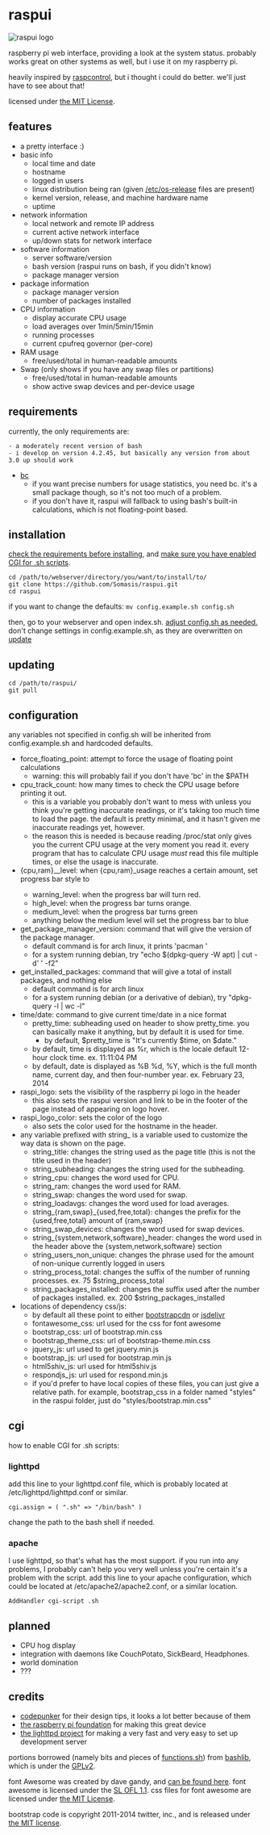 # raspui
![raspui logo](favicon-195.png)

raspberry pi web interface, providing a look at the system status. probably works great on other systems as well, but i use it on my raspberry pi.

heavily inspired by [raspcontrol](https://github.com/imjacobclark/Raspcontrol), but i thought i could do better. we'll just have to see about that!

licensed under [the MIT License](LICENSE).

## features
- a pretty interface :)
- basic info
    - local time and date
    - hostname
    - logged in users
    - linux distribution being ran (given [/etc/os-release](http://www.freedesktop.org/software/systemd/man/os-release.html) files are present)
    - kernel version, release, and machine hardware name
    - uptime
- network information
    - local network and remote IP address
    - current active network interface
    - up/down stats for network interface
- software information
    - server software/version
    - bash version (raspui runs on bash, if you didn't know)
    - package manager version
- package information
    - package manager version
    - number of packages installed
- CPU information
    - display accurate CPU usage
    - load averages over 1min/5min/15min
    - running processes
    - current cpufreq governor (per-core)
- RAM usage
    - free/used/total in human-readable amounts
- Swap (only shows if you have any swap files or partitions)
    - free/used/total in human-readable amounts
    - show active swap devices and per-device usage
## requirements
currently, the only requirements are:

	- a moderately recent version of bash
    - i develop on version 4.2.45, but basically any version from about 3.0 up should work
- [bc](https://www.gnu.org/software/bc/)
    - if you want precise numbers for usage statistics, you need bc. it's a small package though, so it's not too much of a problem.
    - if you don't have it, raspui will fallback to using bash's built-in calculations, which is not floating-point based.

## installation
[check the requirements before installing](#requirements), and [make sure you have enabled CGI for .sh scripts](#cgi).

    cd /path/to/webserver/directory/you/want/to/install/to/
    git clone https://github.com/Somasis/raspui.git
    cd raspui

if you want to change the defaults: ```mv config.example.sh config.sh```

then, go to your webserver and open index.sh. [adjust config.sh as needed.](#configuration)
don't change settings in config.example.sh, as they are overwritten on [update](#updating)
## updating
    cd /path/to/raspui/
    git pull

## configuration
any variables not specified in config.sh will be inherited from config.example.sh and hardcoded defaults.

- force_floating_point: attempt to force the usage of floating point calculations
    - warning: this will probably fail if you don't have 'bc' in the $PATH
- cpu_track_count: how many times to check the CPU usage before printing it out.
    - this is a variable you probably don't want to mess with unless you think you're getting inaccurate readings, or it's taking too much time to load the page. the default is pretty minimal, and it hasn't given me inaccurate readings yet, however.
    - the reason this is needed is because reading /proc/stat only gives you the current CPU usage at the very moment you read it. every program that has to calculate CPU usage *must* read this file multiple times, or else the usage is inaccurate.
- {cpu,ram}_<level>_level: when {cpu,ram}_usage reaches a certain amount, set progress bar style to <level>
    - warning_level: when the progress bar will turn red.
    - high_level: when the progress bar turns orange.
    - medium_level: when the progress bar turns green
    - anything below the medium level will set the progress bar to blue
- get_package_manager_version: command that will give the version of the package manager.
    - default command is for arch linux, it prints 'pacman <package-version>'
    - for a system running debian, try "echo $(dpkg-query -W apt) | cut -d' ' -f2"
- get_installed_packages: command that will give a total of install packages, and nothing else
    - default command is for arch linux
    - for a system running debian (or a derivative of debian), try "dpkg-query -l | wc -l"
- time/date: command to give current time/date in a nice format
    - pretty_time: subheading used on header to show pretty_time. you can basically make it anything, but by default it is used for time. 
        - by default, $pretty_time is "It's currently $time, on $date."
    - by default, time is displayed as %r, which is the locale default 12-hour clock time. ex. 11:11:04 PM
    - by default, date is displayed as %B %d, %Y, which is the full month name, current day, and then four-number year. ex. February 23, 2014
- raspi_logo: sets the visibility of the raspberry pi logo in the header
    - this also sets the raspui version and link to be in the footer of the page instead of appearing on logo hover.
- raspi_logo_color: sets the color of the logo
    - also sets the color used for the hostname in the header.
- any variable prefixed with string_ is a variable used to customize the way data is shown on the page.
    - string_title: changes the string used as the page title (this is not the title used in the header)
    - string_subheading: changes the string used for the subheading.
    - string_cpu: changes the word used for CPU.
    - string_ram: changes the word used for RAM.
    - string_swap: changes the word used for swap.
    - string_loadavgs: changes the word used for load averages.
    - string_{ram,swap}_{used,free,total}: changes the prefix for the {used,free,total} amount of {ram,swap}
    - string_swap_devices: changes the word used for swap devices.
    - string_{system,network,software}_header: changes the word used in the header above the {system,network,software} section
    - string_users_non_unique: changes the phrase used for the amount of non-unique currently logged in users
    - string_process_total: changes the suffix of the number of running processes. ex. 75 $string_process_total
    - string_packages_installed: changes the suffix used after the number of packages installed. ex. 200 $string_packages_installed
- locations of dependency css/js:
    - by default all these point to either [bootstrapcdn](http://bootstrapcdn.com) or [jsdelivr](http://jsdelivr.net)
    - fontawesome_css: url used for the css for font awesome
    - bootstrap_css: url of bootstrap.min.css
    - bootstrap_theme_css: url of bootstrap-theme.min.css
    - jquery_js: url used to get jquery.min.js
    - bootstrap_js: url used for bootstrap.min.js
    - html5shiv_js: url used for html5shiv.js
    - respondjs_js: url used for respond.min.js
    - if you'd prefer to have local copies of these files, you can just give a relative path. for example, bootstrap_css in a folder named "styles" in the raspui folder, just do "styles/bootstrap.min.css"

## cgi
how to enable CGI for .sh scripts:

### lighttpd
add this line to your lighttpd.conf file, which is probably located at /etc/lighttpd/lighttpd.conf or similar.

```cgi.assign = ( ".sh" => "/bin/bash" )```

change the path to the bash shell if needed.

### apache
I use lighttpd, so that's what has the most support. if you run into any problems, I probably can't help you very well unless you're certain it's a problem with the script.
add this line to your apache configuration, which could be located at /etc/apache2/apache2.conf, or a similar location.

```AddHandler cgi-script .sh```

## planned
- CPU hog display
- integration with daemons like CouchPotato, SickBeard, Headphones.
- world domination
- ???

## credits
- [codepunker](https://github.com/codepunker) for their design tips, it looks a lot better because of them
- [the raspberry pi foundation](http://www.raspberrypi.org/) for making this great device
- [the lighttpd project](http://www.lighttpd.net/) for making a very fast and very easy to set up development server

portions borrowed (namely bits and pieces of [functions.sh](functions.sh)) from [bashlib](http://bashlib.sourceforge.net/), which is under the [GPLv2](https://www.gnu.org/licenses/gpl-2.0.html).

font Awesome was created by dave gandy, and [can be found here](http://fontawesome.io).
font awesome is licensed under the [SL OFL 1.1](http://scripts.sil.org/OFL).
css files for font awesome are licensed under [the MIT License](LICENSE).

bootstrap code is copyright 2011-2014 twitter, inc., and is released under [the MIT license](LICENSE).
